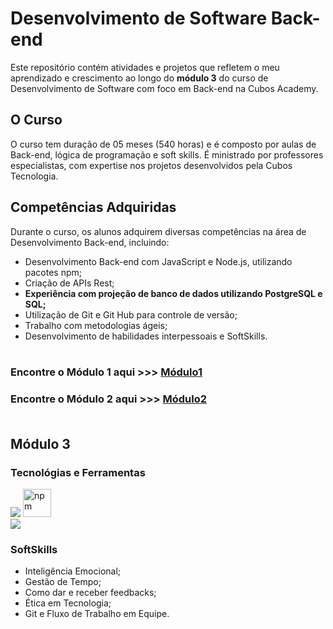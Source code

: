 # Desenvolvimento de Software Back-end
Este repositório contém atividades e projetos que refletem o meu aprendizado e crescimento ao longo do **módulo 3** do curso de Desenvolvimento de Software com foco em Back-end na Cubos Academy.

## O Curso
O curso tem duração de 05 meses (540 horas) e é composto por aulas de Back-end, lógica de programação e soft skills. É ministrado por professores especialistas, com expertise nos projetos desenvolvidos pela Cubos Tecnologia.

## Competências Adquiridas
Durante o curso, os alunos adquirem diversas competências na área de Desenvolvimento Back-end, incluindo:

- Desenvolvimento Back-end com JavaScript e Node.js, utilizando pacotes npm;
- Criação de APIs Rest;
- **Experiência com projeção de banco de dados utilizando PostgreSQL e SQL;**
- Utilização de Git e Git Hub para controle de versão;
- Trabalho com metodologias ágeis;
- Desenvolvimento de habilidades interpessoais e SoftSkills.<br><br>

### Encontre o Módulo 1 aqui >>> [Módulo1](https://github.com/futuroDevLeo/m01-nodejs-cubos-academy)
### Encontre o Módulo 2 aqui >>> [Módulo2](https://github.com/futuroDevLeo/m02-apirest-cubos-academy)<br><br>

## Módulo 3
### Tecnológias e Ferramentas
<img src="https://skillicons.dev/icons?i=js,nodejs,git,express,postgres" /> <img src="https://www.vectorlogo.zone/logos/npmjs/npmjs-tile.svg" alt="npm" width="45" height="45"/><br>
<img src="https://skillicons.dev/icons?i=vscode,github,postman" />

### SoftSkills
- Inteligência Emocional;
- Gestão de Tempo;
- Como dar e receber feedbacks;
- Ética em Tecnologia;
- Git e Fluxo de Trabalho em Equipe.

